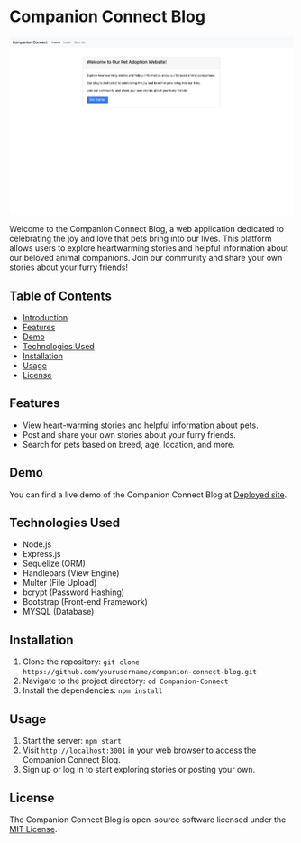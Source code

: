 # Companion Connect Blog

![Companion Connect Blog](uploads/Screenshot%202023-08-07%20at%207.25.00%20PM.png)

Welcome to the Companion Connect Blog, a web application dedicated to celebrating the joy and love that pets bring into our lives. This platform allows users to explore heartwarming stories and helpful information about our beloved animal companions. Join our community and share your own stories about your furry friends!

## Table of Contents
- [Introduction](#companion-connect-blog)
- [Features](#features)
- [Demo](#demo)
- [Technologies Used](#technologies-used)
- [Installation](#installation)
- [Usage](#usage)
- [License](#license)

## Features
- View heart-warming stories and helpful information about pets.
- Post and share your own stories about your furry friends.
- Search for pets based on breed, age, location, and more.

## Demo
You can find a live demo of the Companion Connect Blog at [Deployed site](https://companion-connect-2872c986be71.herokuapp.com/).

## Technologies Used
- Node.js
- Express.js
- Sequelize (ORM)
- Handlebars (View Engine)
- Multer (File Upload)
- bcrypt (Password Hashing)
- Bootstrap (Front-end Framework)
- MYSQL (Database)

## Installation
1. Clone the repository: `git clone https://github.com/yourusername/companion-connect-blog.git`
2. Navigate to the project directory: `cd Companion-Connect`
3. Install the dependencies: `npm install`

## Usage
1. Start the server: `npm start`
2. Visit `http://localhost:3001` in your web browser to access the Companion Connect Blog.
3. Sign up or log in to start exploring stories or posting your own.

## License
The Companion Connect Blog is open-source software licensed under the [MIT License](https://opensource.org/licenses/MIT).
